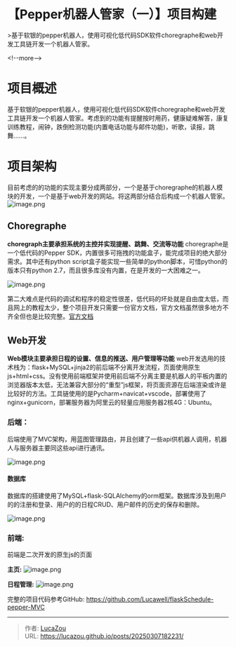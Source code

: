 # 【Pepper机器人管家（一）】项目构建

&gt;基于软银的pepper机器人，使用可视化低代码SDK软件choregraphe和web开发工具链开发一个机器人管家。

&lt;!--more--&gt;
# 项目概述

基于软银的pepper机器人，使用可视化低代码SDK软件choregraphe和web开发工具链开发一个机器人管家。考虑到的功能有提醒按时用药，健康疑难解答，康复训练教程，闹钟，跌倒检测功能(内置电话功能与邮件功能)，听歌，读报，跳舞……。

# 项目架构

目前考虑的的功能的实现主要分成两部分，一个是基于choregraphe的机器人模块的开发，一个是基于web开发的网站。将这两部分结合后构成一个机器人管家。
![image.png](https://img-1313049298.cos.ap-shanghai.myqcloud.com/note-img/202503071821176.png)

## Choregraphe

**choregraph主要承担系统的主控并实现提醒、跳舞、交流等功能**
choregraphe是一个低代码的Pepper SDK，内置很多可拖拽的功能盒子，能完成项目的绝大部分需求。其中还有python script盒子能实现一些简单的python脚本，可惜python的版本只有python 2.7，而且很多库没有内置，在是开发的一大困难之一。

![image.png](https://img-1313049298.cos.ap-shanghai.myqcloud.com/note-img/202503071821177.png)

第二大难点是代码的调试和程序的稳定性很差，低代码的坏处就是自由度太低，而且网上的教程太少，整个项目开发只需要一份官方文档，官方文档虽然很多地方不齐全但也是比较完整。[官方文档](http://doc.aldebaran.com/2-4/index_dev_guide.html)

## Web开发

**Web模块主要承担日程的设置、信息的推送、用户管理等功能**
web开发选用的技术栈为：flask&#43;MySQL&#43;jinja2的前后端不分离开发流程，页面使用原生js&#43;html&#43;css。没有使用前端框架并使用前后端不分离主要是机器人的平板内置的浏览器版本太低，无法兼容大部分的“重型”js框架，将页面资源在后端渲染或许是比较好的方法。工具链使用的是Pycharm&#43;navicat&#43;vscode，部署使用了nginx&#43;gunicorn，部署服务器为阿里云的轻量应用服务器2核4G：Ubuntu。

### **后端：**

后端使用了MVC架构，用蓝图管理路由，并且创建了一些api供机器人调用，机器人与服务器主要同这些api进行通讯。

![image.png](https://img-1313049298.cos.ap-shanghai.myqcloud.com/note-img/202503071821178.png)

#### **数据库**


数据库的搭建使用了MySQL&#43;flask-SQLAlchemy的orm框架。数据库涉及到用户的的注册和登录、用户的的日程CRUD、用户邮件的历史的保存和删除。

![image.png](https://img-1313049298.cos.ap-shanghai.myqcloud.com/note-img/202503071821179.png)

### **前端:**

前端是二次开发的原生js的页面


**主页:**
![image.png](https://img-1313049298.cos.ap-shanghai.myqcloud.com/note-img/202503071821180.png)

**日程管理:**
![image.png](https://img-1313049298.cos.ap-shanghai.myqcloud.com/note-img/202503071821181.png)


完整的项目代码参考GitHub: https://github.com/Lucawell/flaskSchedule-pepper-MVC

---

> 作者: [LucaZou](https://github.com/LucaZou)  
> URL: https://lucazou.github.io/posts/20250307182231/  

